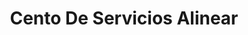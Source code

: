 ---
title: "Cento De Servicios Alinear"
url: /bogota-d-c/cento-de-servicios-alinear/
shop: Autowerkstatt
---